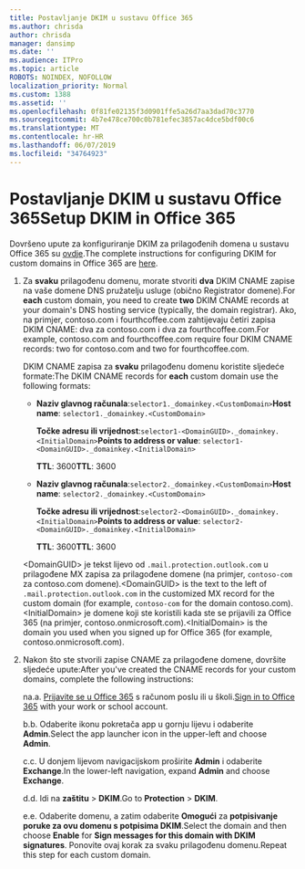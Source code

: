 ```yaml
---
title: Postavljanje DKIM u sustavu Office 365
ms.author: chrisda
author: chrisda
manager: dansimp
ms.date: ''
ms.audience: ITPro
ms.topic: article
ROBOTS: NOINDEX, NOFOLLOW
localization_priority: Normal
ms.custom: 1388
ms.assetid: ''
ms.openlocfilehash: 0f81fe02135f3d0901ffe5a26d7aa3dad70c3770
ms.sourcegitcommit: 4b7e478ce700c0b781efec3857ac4dce5bdf00c6
ms.translationtype: MT
ms.contentlocale: hr-HR
ms.lasthandoff: 06/07/2019
ms.locfileid: "34764923"
---
```

# <a name="setup-dkim-in-office-365"></a><span data-ttu-id="533e9-102">Postavljanje DKIM u sustavu Office 365</span><span class="sxs-lookup"><span data-stu-id="533e9-102">Setup DKIM in Office 365</span></span>

<span data-ttu-id="533e9-103">Dovršeno upute za konfiguriranje DKIM za prilagođenih domena u sustavu Office 365 su [ovdje](https://docs.microsoft.com/office365/SecurityCompliance/use-dkim-to-validate-outbound-email#what-you-need-to-do-to-manually-set-up-dkim-in-office-365).</span><span class="sxs-lookup"><span data-stu-id="533e9-103">The complete instructions for configuring DKIM for custom domains in Office 365 are [here](https://docs.microsoft.com/office365/SecurityCompliance/use-dkim-to-validate-outbound-email#what-you-need-to-do-to-manually-set-up-dkim-in-office-365).</span></span>

1. <span data-ttu-id="533e9-104">Za **svaku** prilagođenu domenu, morate stvoriti **dva** DKIM CNAME zapise na vaše domene DNS pružatelju usluge (obično Registrator domene).</span><span class="sxs-lookup"><span data-stu-id="533e9-104">For **each** custom domain, you need to create **two** DKIM CNAME records at your domain's DNS hosting service (typically, the domain registrar).</span></span> <span data-ttu-id="533e9-105">Ako, na primjer, contoso.com i fourthcoffee.com zahtijevaju četiri zapisa DKIM CNAME: dva za contoso.com i dva za fourthcoffee.com.</span><span class="sxs-lookup"><span data-stu-id="533e9-105">For example, contoso.com and fourthcoffee.com require four DKIM CNAME records: two for contoso.com and two for fourthcoffee.com.</span></span>

   <span data-ttu-id="533e9-106">DKIM CNAME zapisa za **svaku** prilagođenu domenu koristite sljedeće formate:</span><span class="sxs-lookup"><span data-stu-id="533e9-106">The DKIM CNAME records for **each** custom domain use the following formats:</span></span>

   - <span data-ttu-id="533e9-107">**Naziv glavnog računala**:`selector1._domainkey.<CustomDomain>`</span><span class="sxs-lookup"><span data-stu-id="533e9-107">**Host name**: `selector1._domainkey.<CustomDomain>`</span></span>

     <span data-ttu-id="533e9-108">**Točke adresu ili vrijednost**:`selector1-<DomainGUID>._domainkey.<InitialDomain>`</span><span class="sxs-lookup"><span data-stu-id="533e9-108">**Points to address or value**: `selector1-<DomainGUID>._domainkey.<InitialDomain>`</span></span>

     <span data-ttu-id="533e9-109">**TTL**: 3600</span><span class="sxs-lookup"><span data-stu-id="533e9-109">**TTL**: 3600</span></span>

   - <span data-ttu-id="533e9-110">**Naziv glavnog računala**:`selector2._domainkey.<CustomDomain>`</span><span class="sxs-lookup"><span data-stu-id="533e9-110">**Host name**: `selector2._domainkey.<CustomDomain>`</span></span>

     <span data-ttu-id="533e9-111">**Točke adresu ili vrijednost**:`selector2-<DomainGUID>._domainkey.<InitialDomain>`</span><span class="sxs-lookup"><span data-stu-id="533e9-111">**Points to address or value**: `selector2-<DomainGUID>._domainkey.<InitialDomain>`</span></span>

     <span data-ttu-id="533e9-112">**TTL**: 3600</span><span class="sxs-lookup"><span data-stu-id="533e9-112">**TTL**: 3600</span></span>

   <span data-ttu-id="533e9-113">\<DomainGUID\> je tekst lijevo od `.mail.protection.outlook.com` u prilagođene MX zapisa za prilagođene domene (na primjer, `contoso-com` za contoso.com domene).</span><span class="sxs-lookup"><span data-stu-id="533e9-113">\<DomainGUID\> is the text to the left of `.mail.protection.outlook.com` in the customized MX record for the custom domain (for example, `contoso-com` for the domain contoso.com).</span></span> <span data-ttu-id="533e9-114">\<InitialDomain\> je domene koji ste koristili kada ste se prijavili za Office 365 (na primjer, contoso.onmicrosoft.com).</span><span class="sxs-lookup"><span data-stu-id="533e9-114">\<InitialDomain\> is the domain you used when you signed up for Office 365 (for example, contoso.onmicrosoft.com).</span></span>

2. <span data-ttu-id="533e9-115">Nakon što ste stvorili zapise CNAME za prilagođene domene, dovršite sljedeće upute:</span><span class="sxs-lookup"><span data-stu-id="533e9-115">After you've created the CNAME records for your custom domains, complete the following instructions:</span></span>

   <span data-ttu-id="533e9-116">na.</span><span class="sxs-lookup"><span data-stu-id="533e9-116">a.</span></span> <span data-ttu-id="533e9-117">[Prijavite se u Office 365](https://support.office.microsoft.com/article/e9eb7d51-5430-4929-91ab-6157c5a050b4) s računom poslu ili u školi.</span><span class="sxs-lookup"><span data-stu-id="533e9-117">[Sign in to Office 365](https://support.office.microsoft.com/article/e9eb7d51-5430-4929-91ab-6157c5a050b4) with your work or school account.</span></span>

   <span data-ttu-id="533e9-118">b.</span><span class="sxs-lookup"><span data-stu-id="533e9-118">b.</span></span> <span data-ttu-id="533e9-119">Odaberite ikonu pokretača app u gornju lijevu i odaberite **Admin**.</span><span class="sxs-lookup"><span data-stu-id="533e9-119">Select the app launcher icon in the upper-left and choose **Admin**.</span></span>

   <span data-ttu-id="533e9-120">c.</span><span class="sxs-lookup"><span data-stu-id="533e9-120">c.</span></span> <span data-ttu-id="533e9-121">U donjem lijevom navigacijskom proširite **Admin** i odaberite **Exchange**.</span><span class="sxs-lookup"><span data-stu-id="533e9-121">In the lower-left navigation, expand **Admin** and choose **Exchange**.</span></span>

   <span data-ttu-id="533e9-122">d.</span><span class="sxs-lookup"><span data-stu-id="533e9-122">d.</span></span> <span data-ttu-id="533e9-123">Idi na **zaštitu** > **DKIM**.</span><span class="sxs-lookup"><span data-stu-id="533e9-123">Go to **Protection** > **DKIM**.</span></span>

   <span data-ttu-id="533e9-124">e.</span><span class="sxs-lookup"><span data-stu-id="533e9-124">e.</span></span> <span data-ttu-id="533e9-125">Odaberite domenu, a zatim odaberite **Omogući** za **potpisivanje poruke za ovu domenu s potpisima DKIM**.</span><span class="sxs-lookup"><span data-stu-id="533e9-125">Select the domain and then choose **Enable** for **Sign messages for this domain with DKIM signatures**.</span></span> <span data-ttu-id="533e9-126">Ponovite ovaj korak za svaku prilagođenu domenu.</span><span class="sxs-lookup"><span data-stu-id="533e9-126">Repeat this step for each custom domain.</span></span>
